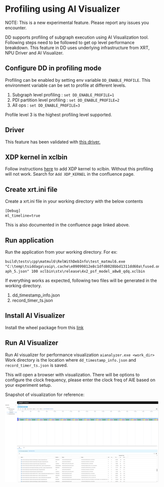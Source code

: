 # Profiling using AI Visualizer

NOTE: This is a new experimental feature. Please report any issues you encounter.

DD supports profiling of subgraph execution using AI Visualization tool.
Following steps need to be followed to get op level performance breakdown. This feature in DD uses underlying infrastructure from XRT, NPU Driver and AI Visualizer.

## Configure DD in profiling mode
Profiling can be enabled by setting env variable `DD_ENABLE_PROFILE`. This environment variable can be set to profile at different levels.
1. Subgraph level profiling : `set DD_ENABLE_PROFILE=1`
2. PDI partition level profiling : `set DD_ENABLE_PROFILE=2`
3. All ops : `set DD_ENABLE_PROFILE=3`

Profile level 3 is the highest profiling level supported.


## Driver
This feature has been validated with [this driver.](https://xcoartifactory/ui/native/xrt-mcdm-prod-local/com/amd/mcdm/main/mcdm_stack_rel-run1250/)

## XDP kernel in xclbin
Follow instructions [here](https://confluence.xilinx.com/pages/viewpage.action?spaceKey=XSW&title=Layer-by-Layer+Visualization#LayerbyLayerVisualization-FlexMLStyleApplications:IPUTransactionFlow) to add XDP kernel to xclbin. Without this profiling will not work. Search for `Add XDP_KERNEL` in the confluence page.

## Create xrt.ini file
Create a xrt.ini file in your working directory with the below contents
```
[Debug]
ml_timeline=true
```

This is also documented in the confluence page linked above.

## Run application
Run the application from your working directory. For ex:
```
build\tests\cpp\matmul6\RelWithDebInfo\test_matmul6.exe "C:\temp\tsiddaga\vaip\.cache\e09099812e8c1dfd8028bbd1311dd60a\fused.onnx.subgr
aph_5.json" 100 xclbin\stx\release\4x2_psf_model_a8w8_qdq.xclbin
```

If everything works as expected, following two files will be generated in the working directory.
1. dd_timestamp_info.json
2. record_timer_ts.json

## Install AI Visualizer
Install the wheel package from this [link](https://artifactory.xilinx.com/ui/native/dlanalyzer-wheel/rai_1_2/aianalyzer-1.2.0.dev202406211136%2Bg6fdc75-py3-none-any.whl)

## Run AI Visualizer
Run AI visualizer for performance visualization
`aianalyzer.exe <work_dir>`
Work directory is the location where `dd_timestamp_info.json` and `record_timer_ts.json` is saved.

This will open a browser with visualization. There will be options to configure the clock frequency, please enter the clock freq of AIE based on your experiment setup.

Snapshot of visualization for reference:

![AI Visualizer Snapshot](./ai_visualizer_snapshot.png)
